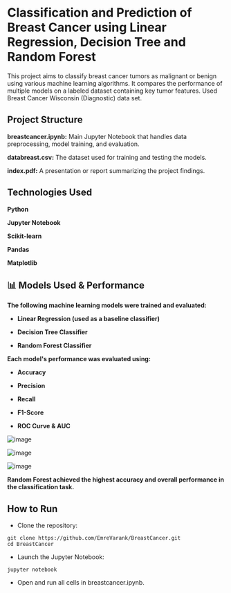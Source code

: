 # Classification and Prediction of Breast Cancer using Linear Regression, Decision Tree and Random Forest

This project aims to classify breast cancer tumors as malignant or benign using various machine learning algorithms. It compares the performance of multiple models on a labeled dataset containing key tumor features. Used Breast Cancer Wisconsin (Diagnostic) data set.



**Project Structure**
-
**breastcancer.ipynb:** Main Jupyter Notebook that handles data preprocessing, model training, and evaluation.

**databreast.csv:** The dataset used for training and testing the models.

**index.pdf:** A presentation or report summarizing the project findings.

**Technologies Used**
-
**Python**

**Jupyter Notebook**

**Scikit-learn**

**Pandas**

**Matplotlib**

**📊 Models Used & Performance**
-
**The following machine learning models were trained and evaluated:**

- **Linear Regression (used as a baseline classifier)**

- **Decision Tree Classifier**

- **Random Forest Classifier**

**Each model's performance was evaluated using:**

- **Accuracy**

- **Precision**

- **Recall**

- **F1-Score**

- **ROC Curve & AUC**

![image](https://github.com/user-attachments/assets/8f84885f-cc24-41f9-9a3a-627a940e089b)

![image](https://github.com/user-attachments/assets/3644081f-f16a-4458-b0d9-94f077455912)

![image](https://github.com/user-attachments/assets/5968a896-13a0-474f-a7e8-ef85149d4c23)

**Random Forest achieved the highest accuracy and overall performance in the classification task.**


How to Run
-

- Clone the repository:
  
```
git clone https://github.com/EmreVarank/BreastCancer.git
cd BreastCancer
```

- Launch the Jupyter Notebook:
  
```
jupyter notebook
```

- Open and run all cells in breastcancer.ipynb.
